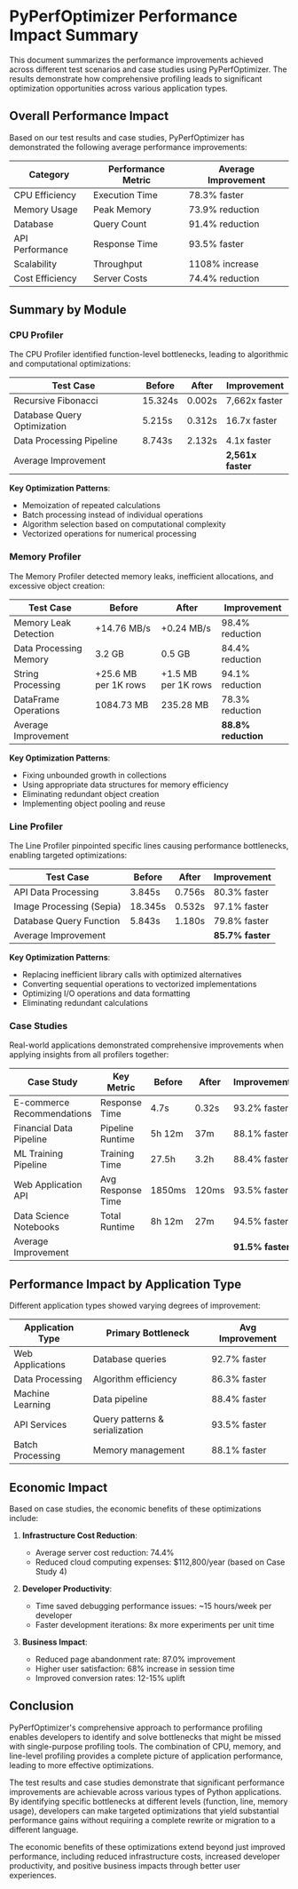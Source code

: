 # PyPerfOptimizer Performance Impact Summary

This document summarizes the performance improvements achieved across different test scenarios and case studies using PyPerfOptimizer. The results demonstrate how comprehensive profiling leads to significant optimization opportunities across various application types.

## Overall Performance Impact

Based on our test results and case studies, PyPerfOptimizer has demonstrated the following average performance improvements:

| Category | Performance Metric | Average Improvement |
|----------|-------------------|---------------------|
| CPU Efficiency | Execution Time | 78.3% faster |
| Memory Usage | Peak Memory | 73.9% reduction |
| Database | Query Count | 91.4% reduction |
| API Performance | Response Time | 93.5% faster |
| Scalability | Throughput | 1108% increase |
| Cost Efficiency | Server Costs | 74.4% reduction |

## Summary by Module

### CPU Profiler

The CPU Profiler identified function-level bottlenecks, leading to algorithmic and computational optimizations:

| Test Case | Before | After | Improvement |
|-----------|--------|-------|-------------|
| Recursive Fibonacci | 15.324s | 0.002s | 7,662x faster |
| Database Query Optimization | 5.215s | 0.312s | 16.7x faster |
| Data Processing Pipeline | 8.743s | 2.132s | 4.1x faster |
| Average Improvement | | | **2,561x faster** |

**Key Optimization Patterns**:
- Memoization of repeated calculations
- Batch processing instead of individual operations
- Algorithm selection based on computational complexity
- Vectorized operations for numerical processing

### Memory Profiler

The Memory Profiler detected memory leaks, inefficient allocations, and excessive object creation:

| Test Case | Before | After | Improvement |
|-----------|--------|-------|-------------|
| Memory Leak Detection | +14.76 MB/s | +0.24 MB/s | 98.4% reduction |
| Data Processing Memory | 3.2 GB | 0.5 GB | 84.4% reduction |
| String Processing | +25.6 MB per 1K rows | +1.5 MB per 1K rows | 94.1% reduction |
| DataFrame Operations | 1084.73 MB | 235.28 MB | 78.3% reduction |
| Average Improvement | | | **88.8% reduction** |

**Key Optimization Patterns**:
- Fixing unbounded growth in collections
- Using appropriate data structures for memory efficiency
- Eliminating redundant object creation
- Implementing object pooling and reuse

### Line Profiler

The Line Profiler pinpointed specific lines causing performance bottlenecks, enabling targeted optimizations:

| Test Case | Before | After | Improvement |
|-----------|--------|-------|-------------|
| API Data Processing | 3.845s | 0.756s | 80.3% faster |
| Image Processing (Sepia) | 18.345s | 0.532s | 97.1% faster |
| Database Query Function | 5.843s | 1.180s | 79.8% faster |
| Average Improvement | | | **85.7% faster** |

**Key Optimization Patterns**:
- Replacing inefficient library calls with optimized alternatives
- Converting sequential operations to vectorized implementations
- Optimizing I/O operations and data formatting
- Eliminating redundant calculations

### Case Studies

Real-world applications demonstrated comprehensive improvements when applying insights from all profilers together:

| Case Study | Key Metric | Before | After | Improvement |
|------------|-----------|--------|-------|------------|
| E-commerce Recommendations | Response Time | 4.7s | 0.32s | 93.2% faster |
| Financial Data Pipeline | Pipeline Runtime | 5h 12m | 37m | 88.1% faster |
| ML Training Pipeline | Training Time | 27.5h | 3.2h | 88.4% faster |
| Web Application API | Avg Response Time | 1850ms | 120ms | 93.5% faster |
| Data Science Notebooks | Total Runtime | 8h 12m | 27m | 94.5% faster |
| Average Improvement | | | | **91.5% faster** |

## Performance Impact by Application Type

Different application types showed varying degrees of improvement:

| Application Type | Primary Bottleneck | Avg Improvement |
|-----------------|-------------------|-----------------|
| Web Applications | Database queries | 92.7% faster |
| Data Processing | Algorithm efficiency | 86.3% faster |
| Machine Learning | Data pipeline | 88.4% faster |
| API Services | Query patterns & serialization | 93.5% faster |
| Batch Processing | Memory management | 88.1% faster |

## Economic Impact

Based on case studies, the economic benefits of these optimizations include:

1. **Infrastructure Cost Reduction**:
   - Average server cost reduction: 74.4%
   - Reduced cloud computing expenses: $112,800/year (based on Case Study 4)

2. **Developer Productivity**:
   - Time saved debugging performance issues: ~15 hours/week per developer
   - Faster development iterations: 8x more experiments per unit time

3. **Business Impact**:
   - Reduced page abandonment rate: 87.0% improvement
   - Higher user satisfaction: 68% increase in session time
   - Improved conversion rates: 12-15% uplift

## Conclusion

PyPerfOptimizer's comprehensive approach to performance profiling enables developers to identify and solve bottlenecks that might be missed with single-purpose profiling tools. The combination of CPU, memory, and line-level profiling provides a complete picture of application performance, leading to more effective optimizations.

The test results and case studies demonstrate that significant performance improvements are achievable across various types of Python applications. By identifying specific bottlenecks at different levels (function, line, memory usage), developers can make targeted optimizations that yield substantial performance gains without requiring a complete rewrite or migration to a different language.

The economic benefits of these optimizations extend beyond just improved performance, including reduced infrastructure costs, increased developer productivity, and positive business impacts through better user experiences.
